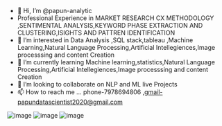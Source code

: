 - 👋 Hi, I’m @papun-analytic
- Professional Experience in MARKET RESEARCH CX METHODOLOGY ,SENTIMENTAL ANALYSIS,KEYWORD PHASE EXTRACTION AND CLUSTERING,ISIGHTS AND PATTREN IDENTIFICATION
- 👀 I’m interested in Data Analysis ,SQL stack,tableau ,Machine Learning,Natural Language Processing,Artificial Intellegiences,Image processsing and content Creation
- 🌱 I’m currently learning  Machine learning,statistics,Natural Language Processing,Artificial Intellegiences,Image processsing and content Creation
- 💞️ I’m looking to collaborate on NLP and ML live Projects
- 📫 How to reach me ... phone-7978694806 ,gmail-papundatascientist2020@gmail.com

<!---
papun-analytic/papun-analytic is a ✨ special ✨ repository because its `README.md` (this file) appears on your GitHub profile.
You can click the Preview link to take a look at your changes.
--->

![image](https://user-images.githubusercontent.com/60501365/208501779-5594dba3-a737-4d42-a2b8-a67307395df9.png)    ![image](https://user-images.githubusercontent.com/60501365/208501854-56a830d5-d804-4c7c-be83-8bef9513cccb.png) ![image](https://user-images.githubusercontent.com/60501365/208502043-55d1c7fe-dc97-401e-9852-3be4dbde3f44.png)



